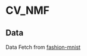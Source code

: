 # CV_NMF

## Data

Data Fetch from [fashion-mnist](https://github.com/zalandoresearch/fashion-mnist)

